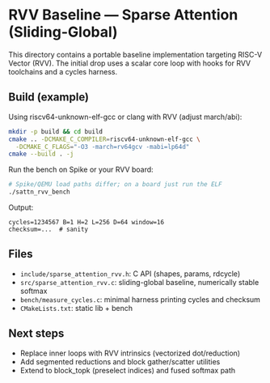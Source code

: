 # RVV Baseline — Sparse Attention (Sliding-Global)

This directory contains a portable baseline implementation targeting RISC-V Vector (RVV). The initial drop uses a scalar core loop with hooks for RVV toolchains and a cycles harness.

## Build (example)

Using riscv64-unknown-elf-gcc or clang with RVV (adjust march/abi):

```bash
mkdir -p build && cd build
cmake .. -DCMAKE_C_COMPILER=riscv64-unknown-elf-gcc \
  -DCMAKE_C_FLAGS="-O3 -march=rv64gcv -mabi=lp64d"
cmake --build . -j
```

Run the bench on Spike or your RVV board:

```bash
# Spike/QEMU load paths differ; on a board just run the ELF
./sattn_rvv_bench
```

Output:

```
cycles=1234567 B=1 H=2 L=256 D=64 window=16
checksum=...  # sanity
```

## Files
- `include/sparse_attention_rvv.h`: C API (shapes, params, rdcycle)
- `src/sparse_attention_rvv.c`: sliding-global baseline, numerically stable softmax
- `bench/measure_cycles.c`: minimal harness printing cycles and checksum
- `CMakeLists.txt`: static lib + bench

## Next steps
- Replace inner loops with RVV intrinsics (vectorized dot/reduction)
- Add segmented reductions and block gather/scatter utilities
- Extend to block_topk (preselect indices) and fused softmax path
